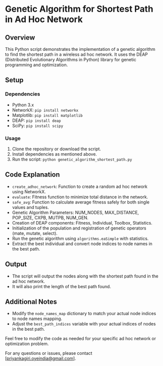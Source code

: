 # Genetic Algorithm for Shortest Path in Ad Hoc Network

## Overview

This Python script demonstrates the implementation of a genetic algorithm to find the shortest path in a wireless ad hoc network. It uses the DEAP (Distributed Evolutionary Algorithms in Python) library for genetic programming and optimization.

## Setup

### Dependencies

- Python 3.x
- NetworkX: `pip install networkx`
- Matplotlib: `pip install matplotlib`
- DEAP: `pip install deap`
- SciPy: `pip install scipy`

### Usage

1. Clone the repository or download the script.
2. Install dependencies as mentioned above.
3. Run the script: `python genetic_algorithm_shortest_path.py`

## Code Explanation

- `create_adhoc_network`: Function to create a random ad hoc network using NetworkX.
- `evaluate`: Fitness function to minimize total distance in the network.
- `safe_avg`: Function to calculate average fitness safely for both single values and tuples.
- Genetic Algorithm Parameters: NUM_NODES, MAX_DISTANCE, POP_SIZE, CXPB, MUTPB, NUM_GEN.
- Creation of DEAP components: Fitness, Individual, Toolbox, Statistics.
- Initialization of the population and registration of genetic operators (mate, mutate, select).
- Run the genetic algorithm using `algorithms.eaSimple` with statistics.
- Extract the best individual and convert node indices to node names in the best path.

## Output

- The script will output the nodes along with the shortest path found in the ad hoc network.
- It will also print the length of the best path found.

## Additional Notes

- Modify the `node_names_map` dictionary to match your actual node indices to node names mapping.
- Adjust the `best_path_indices` variable with your actual indices of nodes in the best path.

Feel free to modify the code as needed for your specific ad hoc network or optimization problem.

For any questions or issues, please contact [priyankagiri.oyeindia@gmail.com].

